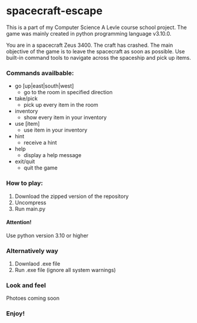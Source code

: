 # spacecraft-escape

This is a part of my Computer Science A Levle course school project. The game was mainly created in python programming language v3.10.0.

You are in a spacecraft Zeus 3400. The craft has crashed. The main objective of the game is to leave the spacecraft as soon as possible. Use built-in command tools to navigate across the spaceship and pick up items.

### Commands availbable:
- go [up|east|south|west]
  - go to the room in specified direction
- take/pick
  - pick up every item in the room
- inventory
  - show every item in your inventory
- use [item]
  - use item in your inventory
- hint
  - receive a hint
- help
  - display a help message
- exit/quit
  - quit the game
  
### How to play:
1. Download the zipped version of the repository
2. Uncompress
3. Run main.py

#### Attention!
Use python version 3.10 or higher

### Alternatively way
1. Downlaod .exe file
2. Run .exe file (ignore all system warnings)

### Look and feel
Photoes coming soon

### Enjoy!
